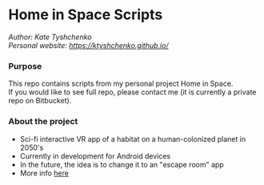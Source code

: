 # Home in Space Scripts
_Author: Kate Tyshchenko_  
_Personal website: https://ktyshchenko.github.io/_

### Purpose
This repo contains scripts from my personal project Home in Space.  
If you would like to see full repo, please contact me (it is currently a private repo on Bitbucket).  

### About the project
- Sci-fi interactive VR app of a habitat on a human-colonized planet in 2050's
- Currently in development for Android devices
- In the future, the idea is to change it to an "escape room" app
- More info [here](https://ktyshchenko.github.io/homeinspace.html)
